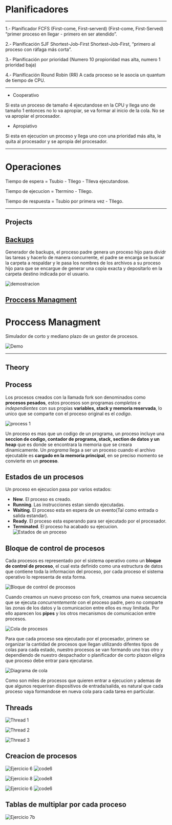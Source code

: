 # Planificadores
------------------------------------
1.- Planificador FCFS (First-come, First-serverd)
(First-come, First-Served) “primer proceso en llegar - primero en ser atendido”.

2.- Planificación SJF  Shortest-Job-First
Shortest-Job-First, “primero al proceso con ráfaga más corta”.

3.- Planificación por prioridad (Numero 10 propioridad mas alta, numero 1 prioridad baja)

4.- Planificación Round Robin (RR)
A cada proceso se le asocia un quantum de tiempo de CPU.

----------------------------------------------
* Cooperativo

Si esta un proceso de tamaño 4 ejecutandose en la CPU y llega uno de tamaño 1 entonces no lo va apropiar, se va formar al inicio de la cola. No se va apropiar el procesador.

* Apropiativo

Si esta en ejecucion un proceso y llega uno con una prioridad más alta, le quita
al procesador y se apropia del procesador.

------------------------------------------------
# Operaciones
Tiempo de espera = Tsubio - Tllego - Tlleva ejecutandose.

Tiempo de ejecucion = Ttermino - Tllego.

Tiempo de respuesta = Tsubio por primera vez - Tllego.

-------------------------------------
## Projects

## [Backups](https://github.com/GuillermoGAndres/Operating-systems/tree/main/projectBackups)

Generador de backups, el proceso padre genera un proceso hijo para dividr las tareas y hacerlo de manera concurrente, el padre se encarga se buscar la carpeta a respaldar y le pasa los nombres de los archivos a su proceso hijo para que se encargue de generar una copia exacta y depositarlo en la carpeta destino indicada por el usuario.

![demostracion](./projectBackups/img/backupsTerminado.gif)

## [Proccess Managment](https://github.com/GuillermoGAndres/Operating-systems/tree/main/projectProcessManagement)

# Proccess Managment
Simulador de corto y mediano plazo de un gestor de procesos.

![Demo]("./projectProcessManagement/img/demo.gif")


---
## Theory

## Process 
Los procesos creados con la llamada fork son denominados como **procesos pesados**,
estos procesos son programas *completos* e *independientes* con sus propias **variables, stack y memoria reservada**, lo unico que se comparte con el proceso original es el *codigo*.

![process 1](./img/estructura_proceso.png)

Un proceso es mas que un codigo de un programa, un proceso incluye una **seccion de codigo, contador de programa, stack, section de datos y  un heap** que es donde se encontrara la memoria que se creara dinamicamente. Un *programa* llega a ser un proceso cuando el archivo ejecutable es **cargado en la memoria principal**, en se preciso momento se convierte en un **proceso**.

## Estados de un procesos
Un proceso en ejecucion pasa por varios estados:

* __New__. El proceso es creado.
* __Running__. Las instrucciones estan siendo ejecutadas.
* __Waiting__. El proceso esta en espera de un evento(Tal como entrada o salida estandar).
* __Ready__. El proceso esta esperando para ser ejecutado por el procesador.
* __Terminated__. El proceso ha acabado su ejecucion.
![Estados de un proceso](./img/estados_proceso.png)

## Bloque de control de procesos
Cada procesos es representado por el sistema operativo como un **bloque de control de proceso**, el cual esta definido como una estructura de datos que contiene toda la informacion del proceso, por cada proceso el sistema operativo lo representa de esta forma.

![Bloque de control de procesos](./img/bloque_control_procesos.png)

Cuando creamos un nuevo proceso con fork, creamos una nueva secuencia que se ejecuta *concurrentemente* con el proceso padre, pero no comparte las zonas de los datos y la comunicacion entre ellos es muy limitada. Por ello aparecen los **pipes** y los otros mecanismos de comunicacion entre procesos.

![Cola de procesos](./img/cola_procesos.png)

Para que cada proceso sea ejecutado por el procesador, primero se organizar la cantidad de procesos que llegan utilizando difentes tipos de colas para cada estado, nuestro procesos se van formando uno tras otro y dependiendo de nuestro despachador o planificador de corto plazon eligira que proceso debe entrar para ejecutarse. 

![Diagrama de cola](./img/cola_diagrama.png)

Como son miles de procesos que quieren entrar a ejecucion y ademas de que algunos requeriran dispositivos de entrada/salida, es natural que cada proceso vaya formandose en nueva cola para cada tarea en particular.

## Threads

![Thread 1](./img/Thread2.png)

![Thread 2](./img/Thread3.png)

![Thread 3](./img/Thread1.jpg)



## Creacion de procesos

![Ejercicio 6](./img/6.png)
![code6](./img/6-2.png)

![Ejercicio 8](./img/8.png)
![code8](./img/8-2.png)

![Ejercicio 6](./img/9.png)
![code6](./img/9-2.png)

## Tablas de multiplar por cada proceso
![Ejercicio 7b](./img/7B.png)


